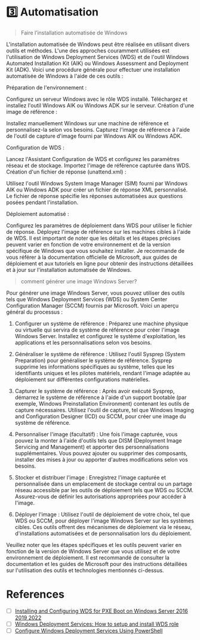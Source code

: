 # :three: Automatisation


> Faire l’installation automatisée de Windows 

L'installation automatisée de Windows peut être réalisée en utilisant divers outils et méthodes. L'une des approches couramment utilisées est l'utilisation de Windows Deployment Services (WDS) et de l'outil Windows Automated Installation Kit (AIK) ou Windows Assessment and Deployment Kit (ADK). Voici une procédure générale pour effectuer une installation automatisée de Windows à l'aide de ces outils :

Préparation de l'environnement :

Configurez un serveur Windows avec le rôle WDS installé.
Téléchargez et installez l'outil Windows AIK ou Windows ADK sur le serveur.
Création d'une image de référence :

Installez manuellement Windows sur une machine de référence et personnalisez-la selon vos besoins.
Capturez l'image de référence à l'aide de l'outil de capture d'image fourni par Windows AIK ou Windows ADK.

Configuration de WDS :

Lancez l'Assistant Configuration de WDS et configurez les paramètres réseau et de stockage.
Importez l'image de référence capturée dans WDS.
Création d'un fichier de réponse (unattend.xml) :

Utilisez l'outil Windows System Image Manager (SIM) fourni par Windows AIK ou Windows ADK pour créer un fichier de réponse XML personnalisé.
Le fichier de réponse spécifie les réponses automatisées aux questions posées pendant l'installation.

Déploiement automatisé :

Configurez les paramètres de déploiement dans WDS pour utiliser le fichier de réponse.
Déployez l'image de référence sur les machines cibles à l'aide de WDS.
Il est important de noter que les détails et les étapes précises peuvent varier en fonction de votre environnement et de la version spécifique de Windows que vous souhaitez installer. Je recommande de vous référer à la documentation officielle de Microsoft, aux guides de déploiement et aux tutoriels en ligne pour obtenir des instructions détaillées et à jour sur l'installation automatisée de Windows.

> comment générer une image Windows Server?

Pour générer une image Windows Server, vous pouvez utiliser des outils tels que Windows Deployment Services (WDS) ou System Center Configuration Manager (SCCM) fournis par Microsoft. Voici un aperçu général du processus :

1. Configurer un système de référence : Préparez une machine physique ou virtuelle qui servira de système de référence pour créer l'image Windows Server. Installez et configurez le système d'exploitation, les applications et les personnalisations selon vos besoins.

2. Généraliser le système de référence : Utilisez l'outil Sysprep (System Preparation) pour généraliser le système de référence. Sysprep supprime les informations spécifiques au système, telles que les identifiants uniques et les pilotes matériels, rendant l'image adaptée au déploiement sur différentes configurations matérielles.

3. Capturer le système de référence : Après avoir exécuté Sysprep, démarrez le système de référence à l'aide d'un support bootable (par exemple, Windows Preinstallation Environment) contenant les outils de capture nécessaires. Utilisez l'outil de capture, tel que Windows Imaging and Configuration Designer (ICD) ou SCCM, pour créer une image du système de référence.

4. Personnaliser l'image (facultatif) : Une fois l'image capturée, vous pouvez la monter à l'aide d'outils tels que DISM (Deployment Image Servicing and Management) et apporter des personnalisations supplémentaires. Vous pouvez ajouter ou supprimer des composants, installer des mises à jour ou apporter d'autres modifications selon vos besoins.

5. Stocker et distribuer l'image : Enregistrez l'image capturée et personnalisée dans un emplacement de stockage central ou un partage réseau accessible par les outils de déploiement tels que WDS ou SCCM. Assurez-vous de définir les autorisations appropriées pour accéder à l'image.

6. Déployer l'image : Utilisez l'outil de déploiement de votre choix, tel que WDS ou SCCM, pour déployer l'image Windows Server sur les systèmes cibles. Ces outils offrent des mécanismes de déploiement via le réseau, d'installations automatisées et de personnalisation lors du déploiement.

Veuillez noter que les étapes spécifiques et les outils peuvent varier en fonction de la version de Windows Server que vous utilisez et de votre environnement de déploiement. Il est recommandé de consulter la documentation et les guides de Microsoft pour des instructions détaillées sur l'utilisation des outils et technologies mentionnés ci-dessus.


# References

- [ ] [Installing and Configuring WDS for PXE Boot on Windows Server 2016 2019 2022](https://knowledgebase.macrium.com/display/KNOW80/Installing+and+Configuring+WDS+for+PXE+Boot+on+Windows+Server+2016+2019+2022)
- [ ] [Windows Deployment Services: How to setup and install WDS role](https://techdirectarchive.com/2020/05/09/what-is-windows-deployment-services-how-to-setup-and-install-wds)
- [ ] [Configure Windows Deployment Services Using PowerShell](https://mcpmag.com/articles/2018/12/13/configure-wds-using-powershell.aspx)
